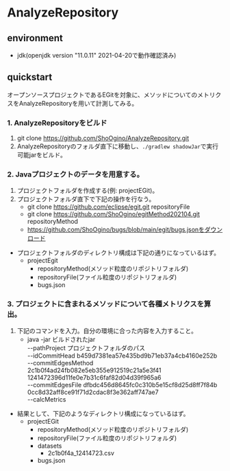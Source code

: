 # AnalyzeRepository
## environment
- jdk(openjdk version "11.0.11" 2021-04-20で動作確認済み)
## quickstart
オープンソースプロジェクトであるEGitを対象に、メソッドについてのメトリクスをAnalyzeRepositoryを用いて計測してみる。
### 1. AnalyzeRepositoryをビルド
1. git clone https://github.com/ShoOgino/AnalyzeRepository.git
2. AnalyzeRepositoryのフォルダ直下に移動し、`./gradlew shadowJar`で実行可能jarをビルド。

### 2. Javaプロジェクトのデータを用意する。
1. プロジェクトフォルダを作成する(例: projectEGit)。
2. プロジェクトフォルダ直下で下記の操作を行なう。
    - git clone https://github.com/eclipse/egit.git repositoryFile
    - git clone https://github.com/ShoOgino/egitMethod202104.git repositoryMethod
    - https://github.com/ShoOgino/bugs/blob/main/egit/bugs.jsonをダウンロード
- プロジェクトフォルダのディレクトリ構成は下記の通りになっているはず。
    - projectEgit
        - repositoryMethod(メソッド粒度のリポジトリフォルダ)
        - repositoryFile(ファイル粒度のリポジトリフォルダ)
        - bugs.json

### 3. プロジェクトに含まれるメソッドについて各種メトリクスを算出。
1. 下記のコマンドを入力。自分の環境に合った内容を入力すること。
    - java -jar ビルドされたjar<br>
        --pathProject プロジェクトフォルダのパス<br>
        --idCommitHead b459d7381ea57e435bd9b71eb37a4cb4160e252b <br>
        --commitEdgesMethod 2c1b0f4ad24fb082e5eb355e912519c21a5e3f41 1241472396d11fe0e7b31c6faf82d04d39f965a6 <br>
        --commitEdgesFile dfbdc456d8645fc0c310b5e15cf8d25d8ff7f84b 0cc8d32aff8ce91f71d2cdac8f3e362aff747ae7<br>
        --calcMetrics<br>
- 結果として、下記のようなディレクトリ構成になっているはず。
    - projectEGit
        - repositoryMethod(メソッド粒度のリポジトリフォルダ)
        - repositoryFile(ファイル粒度のリポジトリフォルダ)
        - datasets
            - 2c1b0f4a_12414723.csv
        - bugs.json
